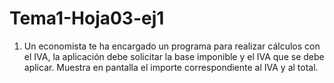 # Tema1-Hoja03-ej1


1. Un economista te ha encargado un programa para realizar cálculos con el IVA, la aplicación debe solicitar la base imponible y el IVA que se debe aplicar. 
Muestra en pantalla el importe correspondiente al IVA y al total.

